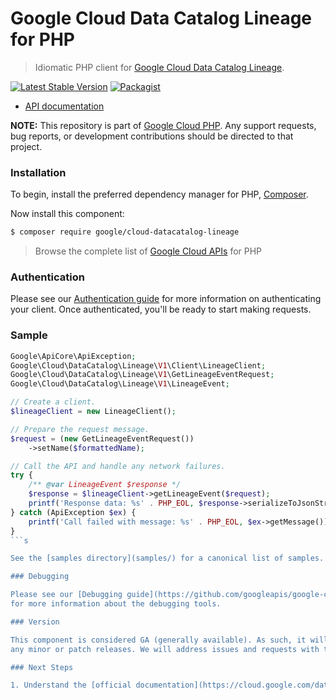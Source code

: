 # Google Cloud Data Catalog Lineage for PHP

> Idiomatic PHP client for [Google Cloud Data Catalog Lineage](https://cloud.google.com/data-catalog/docs/concepts/about-data-lineage).

[![Latest Stable Version](https://poser.pugx.org/google/cloud-datacatalog-lineage/v/stable)](https://packagist.org/packages/google/cloud-datacatalog-lineage) [![Packagist](https://img.shields.io/packagist/dm/google/cloud-datacatalog-lineage.svg)](https://packagist.org/packages/google/cloud-datacatalog-lineage)

* [API documentation](https://cloud.google.com/php/docs/reference/cloud-datacatalog-lineage/latest)

**NOTE:** This repository is part of [Google Cloud PHP](https://github.com/googleapis/google-cloud-php). Any
support requests, bug reports, or development contributions should be directed to
that project.

### Installation

To begin, install the preferred dependency manager for PHP, [Composer](https://getcomposer.org/).

Now install this component:

```sh
$ composer require google/cloud-datacatalog-lineage
```

> Browse the complete list of [Google Cloud APIs](https://cloud.google.com/php/docs/reference)
> for PHP

### Authentication

Please see our [Authentication guide](https://github.com/googleapis/google-cloud-php/blob/main/AUTHENTICATION.md) for more information
on authenticating your client. Once authenticated, you'll be ready to start making requests.

### Sample

```php
Google\ApiCore\ApiException;
Google\Cloud\DataCatalog\Lineage\V1\Client\LineageClient;
Google\Cloud\DataCatalog\Lineage\V1\GetLineageEventRequest;
Google\Cloud\DataCatalog\Lineage\V1\LineageEvent;

// Create a client.
$lineageClient = new LineageClient();

// Prepare the request message.
$request = (new GetLineageEventRequest())
    ->setName($formattedName);

// Call the API and handle any network failures.
try {
    /** @var LineageEvent $response */
    $response = $lineageClient->getLineageEvent($request);
    printf('Response data: %s' . PHP_EOL, $response->serializeToJsonString());
} catch (ApiException $ex) {
    printf('Call failed with message: %s' . PHP_EOL, $ex->getMessage());
}
```s

See the [samples directory](samples/) for a canonical list of samples.

### Debugging

Please see our [Debugging guide](https://github.com/googleapis/google-cloud-php/blob/main/DEBUG.md)
for more information about the debugging tools.

### Version

This component is considered GA (generally available). As such, it will not introduce backwards-incompatible changes in
any minor or patch releases. We will address issues and requests with the highest priority.

### Next Steps

1. Understand the [official documentation](https://cloud.google.com/data-catalog/docs/reference/data-lineage/rest).

